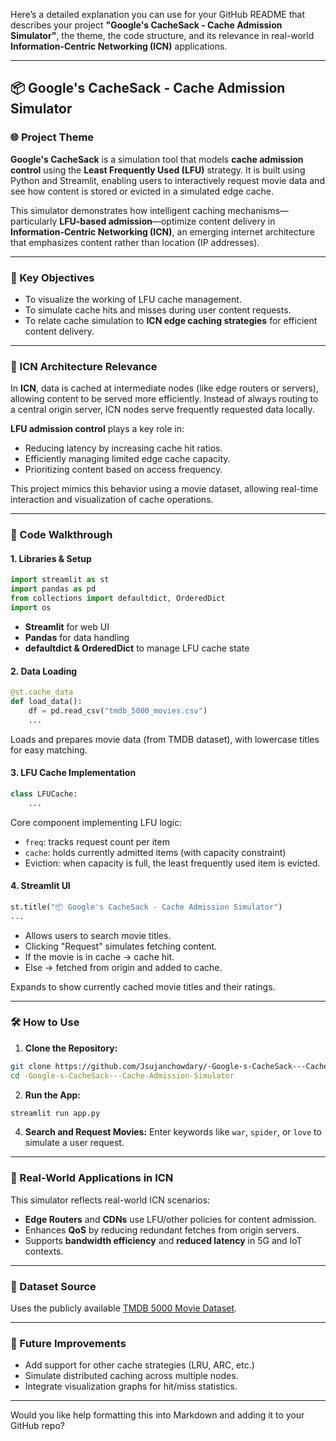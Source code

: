 Here’s a detailed explanation you can use for your GitHub README that describes your project **"Google's CacheSack - Cache Admission Simulator"**, the theme, the code structure, and its relevance in real-world **Information-Centric Networking (ICN)** applications.

---

## 📦 Google's CacheSack - Cache Admission Simulator

### 🌐 Project Theme

**Google's CacheSack** is a simulation tool that models **cache admission control** using the **Least Frequently Used (LFU)** strategy. It is built using Python and Streamlit, enabling users to interactively request movie data and see how content is stored or evicted in a simulated edge cache.

This simulator demonstrates how intelligent caching mechanisms—particularly **LFU-based admission**—optimize content delivery in **Information-Centric Networking (ICN)**, an emerging internet architecture that emphasizes content rather than location (IP addresses).

---

### 🚀 Key Objectives

* To visualize the working of LFU cache management.
* To simulate cache hits and misses during user content requests.
* To relate cache simulation to **ICN edge caching strategies** for efficient content delivery.

---

### 🧠 ICN Architecture Relevance

In **ICN**, data is cached at intermediate nodes (like edge routers or servers), allowing content to be served more efficiently. Instead of always routing to a central origin server, ICN nodes serve frequently requested data locally.

**LFU admission control** plays a key role in:

* Reducing latency by increasing cache hit ratios.
* Efficiently managing limited edge cache capacity.
* Prioritizing content based on access frequency.

This project mimics this behavior using a movie dataset, allowing real-time interaction and visualization of cache operations.

---

### 🧩 Code Walkthrough

#### 1. **Libraries & Setup**

```python
import streamlit as st
import pandas as pd
from collections import defaultdict, OrderedDict
import os
```

* **Streamlit** for web UI
* **Pandas** for data handling
* **defaultdict & OrderedDict** to manage LFU cache state

#### 2. **Data Loading**

```python
@st.cache_data
def load_data():
    df = pd.read_csv("tmdb_5000_movies.csv")
    ...
```

Loads and prepares movie data (from TMDB dataset), with lowercase titles for easy matching.

#### 3. **LFU Cache Implementation**

```python
class LFUCache:
    ...
```

Core component implementing LFU logic:

* `freq`: tracks request count per item
* `cache`: holds currently admitted items (with capacity constraint)
* Eviction: when capacity is full, the least frequently used item is evicted.

#### 4. **Streamlit UI**

```python
st.title("📦 Google's CacheSack - Cache Admission Simulator")
...
```

* Allows users to search movie titles.
* Clicking "Request" simulates fetching content.
* If the movie is in cache → cache hit.
* Else → fetched from origin and added to cache.


Expands to show currently cached movie titles and their ratings.

---

### 🛠️ How to Use

1. **Clone the Repository:**

```bash
git clone https://github.com/Jsujanchowdary/-Google-s-CacheSack---Cache-Admission-Simulator
cd -Google-s-CacheSack---Cache-Admission-Simulator
```

2. **Run the App:**

```bash
streamlit run app.py
```

4. **Search and Request Movies:**
   Enter keywords like `war`, `spider`, or `love` to simulate a user request.

---

### 📘 Real-World Applications in ICN

This simulator reflects real-world ICN scenarios:

* **Edge Routers** and **CDNs** use LFU/other policies for content admission.
* Enhances **QoS** by reducing redundant fetches from origin servers.
* Supports **bandwidth efficiency** and **reduced latency** in 5G and IoT contexts.

---

### 📂 Dataset Source

Uses the publicly available [TMDB 5000 Movie Dataset](https://www.kaggle.com/datasets/tmdb/tmdb-movie-metadata).

---

### 📢 Future Improvements

* Add support for other cache strategies (LRU, ARC, etc.)
* Simulate distributed caching across multiple nodes.
* Integrate visualization graphs for hit/miss statistics.

---

Would you like help formatting this into Markdown and adding it to your GitHub repo?
